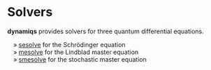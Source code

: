 # Solvers

**dynamiqs** provides solvers for three quantum differential equations.

&emsp;&raquo; [sesolve](solvers/sesolve.md) for the Schrödinger equation<br style="line-height:1.6">
&emsp;&raquo; [mesolve](solvers/mesolve.md) for the Lindblad master equation<br style="line-height:1.6">
&emsp;&raquo; [smesolve](solvers/smesolve.md) for the stochastic master equation<br style="line-height:1.6">
